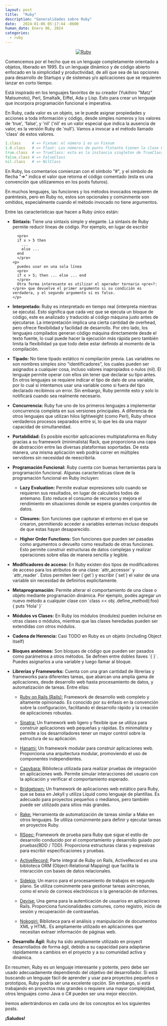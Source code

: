 ```yaml
---
layout: post
title:  "Ruby"
description: "Generalidades sobre Ruby"
date:   2024-01-06 05:17:44 -0600
human_date: Enero 06, 2024
categories:
  - ruby
---
```


<p align="center">
  <a href="https://ruby-lang.org/es/">
    <img src="https://www.ruby-lang.org/images/header-ruby-logo.png"
    alt="Ruby" />
  </a>
</p>

Comencemos por el hecho que es un lenguaje completamente orientado a objetos, liberado en 1995. Es un lenguaje dinámico y de código abierto enfocado en la simplicidad y productividad, de allí que sea de las opciones para desarrollo de Startups y de sistemas y/o aplicaciones que se requieren lanzar en corto tiempo.

Está inspirado en los lenguajes favoritos de su creador (Yukihiro "Matz" Matsumoto), Perl, Smaltalk, Eiffel, Ada y Lisp. Esto para crear un lenguaje que incorpora programación funcional e imperativa.

En Ruby, cada valor es un objeto, se le puede asignar propiedades y acciones a toda información y código, desde simples números y los valores de 'true', 'false', y 'nil' ('nil' es un valor especial que indica la ausencia de valor, es la versión Ruby de 'null'). Vamos a invocar a el método llamado 'class' de estos valores.

```ruby
1.class     # => Fixnum: el número 1 es un Fixnum
1.0.class   # => Float: Los números de punto flotante tienen la clase Float
true.class  # => TrueClass: esta es la instancia singleton de TrueClass
false.class # => FalseClass
nil.class   # => NilClass
```

En Ruby, los comentarios comienzan con el símbolo "#", y el símbolo de flecha "=>" indica el valor que retorna el código comentado (esta es una convención que utilizaremos en los posts futuros).

En muchos lenguajes, las funciones y los métodos invocados requieren de paréntesis, pero en Ruby no, estos son opcionales y comúnmente son omitidos, especialmente cuando el método invocado no tiene argumentos.

Entre las características que hacen a Ruby único están:
<ul>
  <li>
    <p>
      <strong class="dark:text-white">Sintaxis: </strong>Tiene una sintaxis simple y elegante. La sintaxis de Ruby permite reducir líneas de código. Por ejemplo, en lugar de escribir
    </p>

      <pre>
      if x > 5 then
        ...
        else ...
      end
      </pre>
    <p>
      puedes usar en una sola línea
      <pre>
      if x > 5; then ... else ... end
      </pre>
      Otra forma interesante es utilizar el operador ternario <pre>?:</pre> que devuelve el primer argumento si su condición es verdadera, y el segundo argumento si es falso.
    </p>
  </li>
  <li>
    <p>
      <strong class="dark:text-white">Interpretado:</strong> Ruby es interpretado en tiempo real (interpreta mientras se ejecuta). Esto significa que cada vez que se ejecuta un bloque de código, este es analizado y traducido al código máquina justo antes de ejecutarse. La interpretación implica una cierta cantidad de overhead, pero ofrece flexibilidad y facilidad de desarrollo. Por otro lado, los lenguajes compilados generan código máquina directamente desde el texto fuente, lo cual puede hacer la ejecución más rápida pero también limita la flexibilidad ya que todo debe estar definido al momento de la compilación.
    </p>
  </li>
  <li>
    <p>
      <strong class="dark:text-white">Tipado:</strong> No tiene tipado estático ni compilación previa. Las variables no son nombres simples
      sino "identificadores", los cuales pueden ser asignados a cualquier cosa, incluso valores inapropiados o nulos (nil). El lenguaje permite operar con ellos sin tener que declarar su tipo antes. En otros lenguajes se requiere indicar el tipo de dato de una variable, por lo
      cual si intentamos usar una variable como si fuera del tipo declarado recibimos un error. Sin embargo, Ruby permite esto y solo lo notificará cuando sea realmente necesario.
    </p>
  </li>
  <li>
    <p>
      <strong class="dark:text-white">Concurrencia:</strong> Ruby fue uno de los primeros lenguajes a implementar concurrencia completa en sus versiones principales. A diferencia de otros lenguajes que utilizan hilos lightweight (como Perl), Ruby ofrece verdaderos procesos separados entre sí, lo que les da una mayor capacidad de simultaneidad.
    </p>
  </li>
  <li>
    <p>
      <strong class="dark:text-white">Portabilidad:</strong> Es posible escribir aplicaciones multiplataforma en Ruby gracias a su framework (minimalista) Rack, que proporciona una capa de abstracción entre las diversas plataformas soportadas. De esta manera, una misma aplicación web podría correr en múltiples servidores sin necesidad de reescribirla.
    </p>
  </li>
  <li>
    <p>
      <strong class="dark:text-white">Programación Funcional:</strong> Ruby cuenta con buenas herramientas para la programación funcional. Algunas características clave de la programación funcional en Ruby incluyen:
    </p>
    <ul>
      <li>
        <p>
          <strong class="dark:text-white">Lazy Evaluation:</strong> Permite evaluar expresiones solo cuando se requieren sus resultados, en lugar de calcularlos todos de antemano. Esto reduce el consumo de recursos y mejora el rendimiento en situaciones donde se espera grandes conjuntos de datos.
        </p>
      </li>
      <li>
        <p>
          <strong class="dark:text-white">Closures:</strong> Son funciones que capturan el entorno en el que se crearon, permitiendo acceder a variables externas incluso después de que estas hayan desaparecido.
        </p>
      </li>
      <li>
        <p>
          <strong class="dark:text-white">Higher Order Functions:</strong> Son funciones que pueden ser pasadas como argumentos o devuelto como resultado de otras funciones. Esto permite construir estructuras de datos complejas y realizar operaciones sobre ellas de manera sencilla y legible.
        </p>
      </li>
    </ul>
  </li>
  <li>
    <p>
      <strong class="dark:text-white">Modificadores de acceso:</strong> En Ruby existen dos tipos de modificadores de acceso para los atributos de una clase: `attr_accessor` y `attr_reader`. Estos permiten leer (`get`) y escribir (`set`) el valor de una variable sin necesidad de definirlos explícitamente.
    </p>
  </li>
  <li>
    <p>
      <strong class="dark:text-white">Metaprogramación:</strong> Permite alterar el comportamiento de una clase o objeto mediante programación dinámica. Por ejemplo, podés agregar un nuevo método a cualquier clase con `class << obj .define_method(:foo) { puts 'Hola' }`
    </p>
  </li>
  <li>
    <p>
      <strong class="dark:text-white">Módulos vs Clases:</strong> En Ruby los módulos (modules) pueden incluirse en otras clases o módulos, mientras que las clases heredadas pueden ser extendidas con otros módulos.
    </p>
  </li>
  <li>
    <p>
      <strong class="dark:text-white">Cadena de Herencia:</strong> Casi TODO en Ruby es un objeto (including Object itself)
    </p>
  </li>
  <li>
    <p>
      <strong class="dark:text-white">Bloques anónimos:</strong> Son bloques de código que pueden ser pasados como parámetros a otros métodos. Se definen entre dobles llaves `{ }`. Puedes asignarlos a una variable y luego llamar al bloque.
    </p>
  </li>
  <li>
    <p>
      <strong class="dark:text-white">Librerías y Frameworks:</strong> Cuenta con una gran cantidad de librerías y frameworks para diferentes tareas, que abarcan una amplia gama de aplicaciones, desde desarrollo web hasta procesamiento de datos, y automatización de tareas.
      Entre ellas:
    </p>
      <ul>
        <li>
          <p>
            <a href="https://rubyonrails.org/" class="dark:text-white">Ruby on Rails (Rails):</a> Framework de desarrollo web completo y altamente opinionado. Es conocido por su énfasis en la convención sobre la configuración, facilitando el desarrollo rápido y la creación de aplicaciones robustas.
          </p>
        </li>
        <li>
          <p>
            <a href="https://sinatrarb.com/" class="dark:text-white">Sinatra:</a> Un framework web ligero y flexible que se utiliza para construir aplicaciones web pequeñas y rápidas. Es minimalista y permite a los desarrolladores tener un mayor control sobre la estructura de su aplicación.
          </p>
        </li>
        <li>
          <p>
            <a href="https://hanamirb.org/" class="dark:text-white">Hanami:</a> Un framework modular para construir aplicaciones web. Proporciona una arquitectura modular, promoviendo el uso de componentes independientes.
          </p>
        </li>
        <li>
          <p>
            <a href="https://github.com/teamcapybara/capybara" class="dark:text-white">Capybara:</a> Biblioteca utilizada para realizar pruebas de integración en aplicaciones web. Permite simular interacciones del usuario con la aplicación y verificar el comportamiento esperado.
          </p>
        </li>
        <li>
          <p>
            <a href="https://www.bridgetownrb.com" class="dark:text-white">Bridgetown:</a> 
            Un framework de aplicaciones web estático para Ruby, que se basa en Jekyll y utiliza Liquid como lenguaje de plantillas. Es adecuado para proyectos pequeños o medianos, pero también puede ser utilizado para sitios más grandes.
          </p>
        </li>
        <li>
          <p>
            <a href="https://github.com/ruby/rake" class="dark:text-white">Rake:</a> Herramienta de automatización de tareas similar a Make en otros lenguajes. Se utiliza comúnmente para definir y ejecutar tareas en proyectos Ruby.
          </p>
        </li>
        <li>
          <p>
            <a href="https://rspec.info/" class="dark:text-white">RSpec:</a> Framework de prueba para Ruby que sigue el estilo de desarrollo conducido por el comportamiento y desarrollo guiado por pruebas(BDD / TDD). Proporciona estructuras claras y expresivas para escribir especificaciones y pruebas.
          </p>
        </li>
        <li>
          <p>
            <a href="https://github.com/rails/rails/tree/main/activerecord" class="dark:text-white">ActiveRecord:</a> Parte integral de Ruby on Rails, ActiveRecord es una biblioteca ORM (Object-Relational Mapping) que facilita la interacción con bases de datos relacionales.
          </p>
        </li>
        <li>
          <p>
            <a href="https://sidekiq.org/" class="dark:text-white">Sidekiq:</a> Un marco para el procesamiento de trabajos en segundo plano. Se utiliza comúnmente para gestionar tareas asíncronas, como el envío de correos electrónicos o la generación de informes.
          </p>
        </li>
        <li>
          <p>
            <a href="https://github.com/heartcombo/devise" class="dark:text-white">Devise:</a> Una gema para la autenticación de usuarios en aplicaciones Rails. Proporciona funcionalidades comunes, como registro, inicio de sesión y recuperación de contraseñas.
          </p>
        </li>
        <li>
          <p>
            <a href="https://nokogiri.org/index.html" class="dark:text-white">Nokogiri:</a> Biblioteca para el análisis y manipulación de documentos XML y HTML. Es ampliamente utilizado en aplicaciones que necesitan extraer información de páginas web.
          </p>
        </li>
      </ul>
  </li>
  <li>
    <p>
      <strong class="dark:text-white">Desarrollo Ágil:</strong> Ruby ha sido ampliamente utilizado en proyect desarrollados de forma ágil, debido a su capacidad para adaptarse rápidamente a cambios en el proyecto y a su comunidad activa y dinámica.
    </p>
  </li>
</ul>

En resumen, Ruby es un lenguaje interesante y potente, pero debe ser usado adecuadamente dependiendo del objetivo del desarrollador. Si está buscando un lenguaje fácil de aprender y usar para proyectos pequeños o prototipos, Ruby podría ser una excelente opción. Sin embargo, si está trabajando en proyectos más grandes o requiere una mayor complejidad, otros lenguajes como Java o C# pueden ser una mejor elección.

Iremos adentrándonos en cada uno de los conceptos en los siguientes posts.

<strong class="dark:text-white">¡Saludos!</strong>

